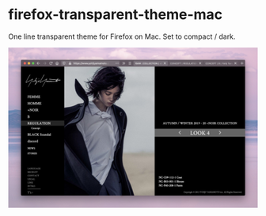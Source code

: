 # firefox-transparent-theme-mac

One line transparent theme for Firefox on Mac. Set to compact / dark.

<p align="center">
  <img src="https://github.com/LDK-iii/firefox-transparent-theme-mac/blob/master/Screen%20Shot%202020-02-10%20at%2011.28.44%20PM.png">
</p>
